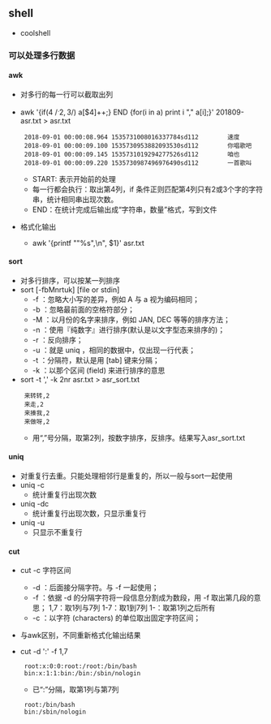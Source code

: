 ## shell
 * coolshell
 
### 可以处理多行数据
#### awk
 * 对多行的每一行可以截取出列
 * awk '{if($4 ~ /^.{2,3}$/) a[$4]++;} END {for(i in a) print i "," a[i];}' 201809-asr.txt > asr.txt
   ``` 
    2018-09-01 00:00:08.964 1535731008016337784sd112        速度
    2018-09-01 00:00:09.100 1535730953882093530sd112        你唱歌吧
    2018-09-01 00:00:09.145 1535731019294277526sd112        咱也
    2018-09-01 00:00:09.220 1535730987496976490sd112        一首歌叫
   ```
   + START: 表示开始前的处理
   + 每一行都会执行：取出第4列，if 条件正则匹配第4列只有2或3个字的字符串，统计相同串出现次数。
   + END：在统计完成后输出成“字符串，数量”格式，写到文件
   
 * 格式化输出
   + awk '{printf "\"%s\",\n", $1}' asr.txt

#### sort
 * 对多行排序，可以按某一列排序
 * sort [-fbMnrtuk] [file or stdin]
   + -f  ：忽略大小写的差异，例如 A 与 a 视为编码相同；
   + -b  ：忽略最前面的空格符部分；
   + -M  ：以月份的名字来排序，例如 JAN, DEC 等等的排序方法；
   + -n  ：使用『纯数字』进行排序(默认是以文字型态来排序的)；
   + -r  ：反向排序；
   + -u  ：就是 uniq ，相同的数据中，仅出现一行代表；
   + -t  ：分隔符，默认是用 [tab] 键来分隔；
   + -k  ：以那个区间 (field) 来进行排序的意思
 * sort -t ',' -k 2nr asr.txt > asr_sort.txt
   ``` 
    来转转,2
    来走,2
    来揍我,2
    来做呀,2
   ```
   + 用“,”号分隔，取第2列，按数字排序，反排序。结果写入asr_sort.txt
   
#### uniq
 * 对重复行去重。只能处理相邻行是重复的，所以一般与sort一起使用
 * uniq -c
   + 统计重复行出现次数
 * uniq -dc
   + 统计重复行出现次数，只显示重复行
 * uniq -u
   + 只显示不重复行

#### cut
 * cut -c 字符区间
   + -d  ：后面接分隔字符。与 -f 一起使用；
   + -f  ：依据 -d 的分隔字符将一段信息分割成为数段，用 -f 取出第几段的意思；
   1,7：取1列与7列
   1-7：取1到7列
   1-：取第1列之后所有
   + -c  ：以字符 (characters) 的单位取出固定字符区间；
   
 * 与awk区别，不同重新格式化输出结果
 
 * cut -d ':' -f 1,7 
   ``` 
    root:x:0:0:root:/root:/bin/bash
    bin:x:1:1:bin:/bin:/sbin/nologin
   ```
   + 已“:”分隔，取第1列与第7列
   ``` 
    root:/bin/bash
    bin:/sbin/nologin
   ```